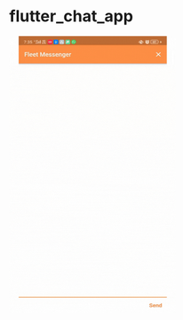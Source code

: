 # flutter_chat_app


<img src="https://github.com/pavithrahareddy/flutter_chat_app/blob/174bd5b0d3f7fab585e4d8df3d1abfb28fd15912/screenshots/demo.gif" width="300" height="500" />

